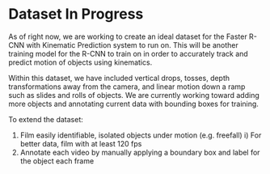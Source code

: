 # Dataset In Progress


As of right now, we are working to create an ideal dataset for the Faster R-CNN with Kinematic Prediction system to run on. 
This will be another training model for the R-CNN to train on in order to accurately track and predict motion of objects using kinematics. 

Within this dataset, we have included vertical drops, tosses, depth transformations away from the camera, and linear motion down a ramp such as slides and rolls of objects. We are currently working toward adding more objects and annotating current data with bounding boxes for training. 

To extend the dataset:

1) Film easily identifiable, isolated objects under motion (e.g. freefall) 
    i) For better data, film with at least 120 fps
2) Annotate each video by manually applying a boundary box and label for the object each frame